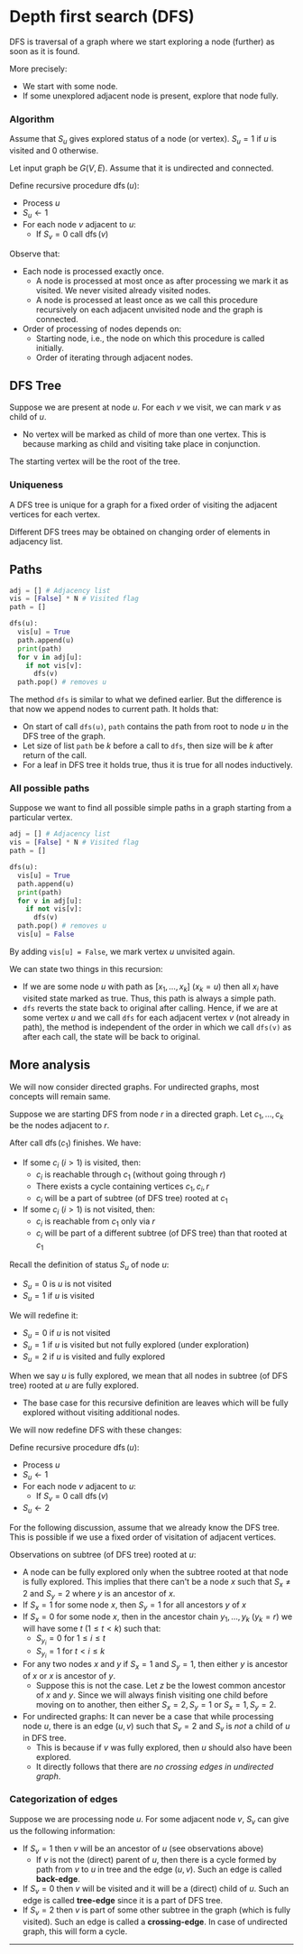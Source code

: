 # Depth first search (DFS)

DFS is traversal of a graph where we start exploring a
node (further) as soon as it is found.

More precisely:
- We start with some node.
- If some unexplored adjacent node is present, explore that node fully.

### Algorithm

Assume that $S_u$ gives explored status of a node (or vertex).
$S_u = 1$ if $u$ is visited and $0$ otherwise.

Let input graph be $G(V, E)$. Assume that it is undirected
and connected.

Define recursive procedure $\operatorname{dfs}(u)$:
- Process $u$
- $S_u \leftarrow 1$
- For each node $v$ adjacent to $u$:
  - If $S_v = 0$ call $\operatorname{dfs}(v)$

Observe that:
- Each node is processed exactly once.
  - A node is processed at most once as after processing we
    mark it as visited. We never visited already visited nodes.
  - A node is processed at least once as we call this procedure
    recursively on each adjacent unvisited node and the graph is connected.
- Order of processing of nodes depends on:
  - Starting node, i.e., the node on which this procedure is called initially.
  - Order of iterating through adjacent nodes.

## DFS Tree

Suppose we are present at node $u$. For each $v$
we visit, we can mark $v$ as child of $u$.

- No vertex will be marked as child of more than one
  vertex. This is because marking as child and visiting
  take place in conjunction.

The starting vertex will be the root of the tree.

### Uniqueness

A DFS tree is unique for a graph for a fixed
order of visiting the adjacent vertices for
each vertex.

Different DFS trees may be obtained on changing
order of elements in adjacency list.

## Paths

```py
adj = [] # Adjacency list
vis = [False] * N # Visited flag
path = []

dfs(u):
  vis[u] = True
  path.append(u)
  print(path)
  for v in adj[u]:
    if not vis[v]:
      dfs(v)
  path.pop() # removes u
```

The method `dfs` is similar to what we defined earlier.
But the difference is that now we append nodes to current path.
It holds that:
- On start of call `dfs(u)`, `path` contains the
  path from root to node $u$ in the DFS tree of the graph.
- Let size of list `path` be $k$ before a call to `dfs`,
  then size will be $k$ after return of the call.
- For a leaf in DFS tree it holds true, thus
  it is true for all nodes inductively.

### All possible paths

Suppose we want to find all possible simple paths
in a graph starting from a particular vertex.

```py
adj = [] # Adjacency list
vis = [False] * N # Visited flag
path = []

dfs(u):
  vis[u] = True
  path.append(u)
  print(path)
  for v in adj[u]:
    if not vis[v]:
      dfs(v)
  path.pop() # removes u
  vis[u] = False
```

By adding `vis[u] = False`, we mark vertex $u$ unvisited again.

We can state two things in this recursion:
- If we are some node $u$ with path as $[x_1, \ldots, x_k]$ ($x_k = u$)
  then all $x_i$ have visited state marked as true.
  Thus, this path is always a simple path.
- `dfs` reverts the state back to original after
  calling. Hence, if we are at some vertex $u$ and we call
  `dfs` for each adjacent vertex $v$ (not already in path), the
  method is independent of the order in which we call `dfs(v)` as
  after each call, the state will be back to original.

## More analysis

We will now consider directed graphs. For undirected graphs,
most concepts will remain same.

Suppose we are starting DFS from node $r$ in a directed
graph. Let $c_1,\ldots,c_k$ be the nodes adjacent to $r$.

After call $\operatorname{dfs}(c_1)$ finishes. We have:
- If some $c_i$ ($i \gt 1$) is visited, then:
  - $c_i$ is reachable through $c_1$ (without going through $r$)
  - There exists a cycle containing vertices $c_1, c_i, r$
  - $c_i$ will be a part of subtree (of DFS tree) rooted at $c_1$
- If some $c_i$ ($i \gt 1$) is not visited, then:
  - $c_i$ is reachable from $c_1$ only via $r$
  - $c_i$ will be part of a different subtree (of DFS tree) than that
    rooted at $c_1$

Recall the definition of status $S_u$ of node $u$:
- $S_u = 0$ is $u$ is not visited
- $S_u = 1$ if $u$ is visited

We will redefine it:
- $S_u = 0$ if $u$ is not visited
- $S_u = 1$ if $u$ is visited but not fully explored (under exploration)
- $S_u = 2$ if $u$ is visited and fully explored

When we say $u$ is fully explored, we mean that all nodes
in subtree (of DFS tree) rooted at $u$ are fully explored.
- The base case for this recursive definition are leaves which will be
  fully explored without visiting additional nodes.

We will now redefine DFS with these changes:

Define recursive procedure $\operatorname{dfs}(u)$:
- Process $u$
- $S_u \leftarrow 1$
- For each node $v$ adjacent to $u$:
  - If $S_v = 0$ call $\operatorname{dfs}(v)$
- $S_u \leftarrow 2$

For the following discussion, assume that we already know the DFS tree.
This is possible if we use a fixed order of visitation of adjacent vertices.

Observations on subtree (of DFS tree) rooted at $u$:
- A node can be fully explored only when the subtree rooted
  at that node is fully explored. This implies that there can't
  be a node $x$ such that $S_x \neq 2$ and $S_y = 2$ where $y$ is an ancestor
  of $x$.
- If $S_x = 1$ for some node $x$, then $S_y = 1$ for all ancestors $y$ of $x$
- If $S_x = 0$ for some node $x$, then in the ancestor chain
  $y_1,\ldots,y_k$ ($y_k = r$) we will have some $t$ ($1 \le t \lt k$) such that:
  - $S_{y_i} = 0$ for $1 \le i \le t$
  - $S_{y_i} = 1$ for $t \lt i \le k$
- For any two nodes $x$ and $y$ if $S_x = 1$ and $S_y = 1$, then
  either $y$ is ancestor of $x$ or $x$ is ancestor of $y$.
  - Suppose this is not the case. Let $z$ be the lowest common
    ancestor of $x$ and $y$. Since we will always finish visiting
    one child before moving on to another, then either $S_x = 2, S_y = 1$
    or $S_x = 1, S_y = 2$.
- For undirected graphs: It can never be a case that while processing node $u$, there is an edge $(u, v)$
  such that $S_v = 2$ and $S_v$ is *not* a child of $u$ in DFS tree.
  - This is because if $v$ was fully explored, then $u$ should also have been explored.
  - It directly follows that there are *no crossing edges in undirected graph*.

### Categorization of edges

Suppose we are processing node $u$. For some adjacent node $v$,
$S_v$ can give us the following information:
- If $S_v = 1$ then $v$ will be an ancestor of $u$ (see observations above)
  - If $v$ is not the (direct) parent of $u$, then there is a cycle
    formed by path from $v$ to $u$ in tree and the edge $(u, v)$.
    Such an edge is called **back-edge**.
- If $S_v = 0$ then $v$ will be visited and it will be a (direct) child of $u$.
  Such an edge is called **tree-edge** since it is a part of DFS tree.
- If $S_v = 2$ then $v$ is part of some other subtree in the graph (which is fully visited).
  Such an edge is called a **crossing-edge**. In case of undirected graph, this will
  form a cycle.

***